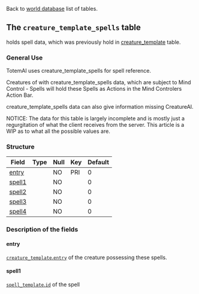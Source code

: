 Back to [world database](https://github.com/cmangos/issues/wiki/Mangosdb_struct) list of tables.

## The `creature_template_spells` table

holds spell data, which was previously hold in [creature_template](https://github.com/cmangos/issues/wiki/creature_template) table.

### General Use

TotemAI uses creature_template_spells for spell reference.

Creatures of with creature_template_spells data, which are subject to Mind Control - Spells will hold these Spells as Actions in the Mind Controlers Action Bar.

creature_template_spells data can also give information missing CreatureAI.

NOTICE: The data for this table is largely incomplete and is mostly just a regurgitation of what the client receives from the server. This article is a WIP as to what all the possible values are.

### Structure

| Field | Type | Null | Key | Default |
| --- | --- | --- | --- | --- |
|[entry](creature_template_spells#entry)||NO|PRI|0|
|[spell1](creature_template_spells#spell1)||NO||0|
|[spell2](creature_template_spells#spell2)||NO||0|
|[spell3](creature_template_spells#spell3)||NO||0|
|[spell4](creature_template_spells#spell4)||NO||0|

### Description of the fields

#### entry

[`creature_template`.`entry`](Creature_template#entry) of the creature possessing these spells.

#### spell1

[`spell_template`.`id`](spell_template#id) of the spell